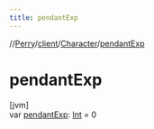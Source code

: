 ```yaml
---
title: pendantExp
---
```

//[Perry](../../../index.html)/[client](../index.html)/[Character](index.html)/[pendantExp](pendant-exp.html)



# pendantExp



[jvm]\
var [pendantExp](pendant-exp.html): [Int](https://kotlinlang.org/api/latest/jvm/stdlib/kotlin/-int/index.html) = 0




